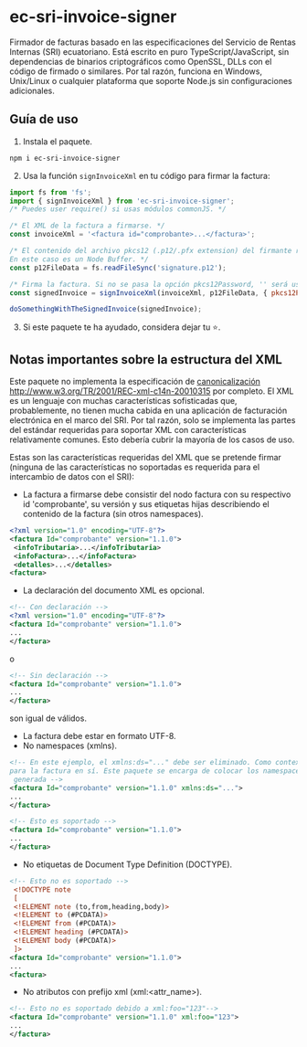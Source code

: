 # ec-sri-invoice-signer
Firmador de facturas basado en las especificaciones del Servicio de Rentas Internas (SRI) ecuatoriano. Está escrito en puro TypeScript/JavaScript, sin dependencias de binarios criptográficos como OpenSSL, DLLs con el código de firmado o similares.
Por tal razón, funciona en Windows, Unix/Linux o cualquier plataforma que soporte Node.js sin configuraciones adicionales.

## Guía de uso

1. Instala el paquete.
  ```bash
  npm i ec-sri-invoice-signer
  ```
2. Usa la función `signInvoiceXml` en tu código para firmar la factura:
  ```js
  import fs from 'fs';
  import { signInvoiceXml } from 'ec-sri-invoice-signer';
  /* Puedes user require() si usas módulos commonJS. */

  /* El XML de la factura a firmarse. */
  const invoiceXml = '<factura id="comprobante>...</factura>';

  /* El contenido del archivo pkcs12 (.p12/.pfx extension) del firmante representado como Node Buffer o string base64.
  En este caso es un Node Buffer. */
  const p12FileData = fs.readFileSync('signature.p12');

  /* Firma la factura. Si no se pasa la opción pkcs12Password, '' será usada como contraseña. */
  const signedInvoice = signInvoiceXml(invoiceXml, p12FileData, { pkcs12Password: 'thePKCS12FilePassword' });

  doSomethingWithTheSignedInvoice(signedInvoice);
  ```
3. Si este paquete te ha ayudado, considera dejar tu ⭐.

 ## Notas importantes sobre la estructura del XML
 Este paquete no implementa la especificación de [canonicalización](https://en.wikipedia.org/wiki/Canonicalization) http://www.w3.org/TR/2001/REC-xml-c14n-20010315 por completo.
 El XML es un lenguaje con muchas características sofisticadas que, probablemente, no tienen mucha cabida en una aplicación de facturación electrónica en el marco del SRI.
 Por tal razón, solo se implementa las partes del estándar requeridas para soportar XML con características relativamente comunes. Esto debería cubrir la mayoría de los casos de uso.

 Estas son las características requeridas del XML que se pretende firmar (ninguna de las características no soportadas es requerida para el intercambio de datos con el SRI):
 - La factura a firmarse debe consistir del nodo factura con su respectivo id 'comprobante', su versión y sus etiquetas hijas describiendo el contenido de la factura (sin otros namespaces).
 ```xml
 <?xml version="1.0" encoding="UTF-8"?>
 <factura Id="comprobante" version="1.1.0">
  <infoTributaria>...</infoTributaria>
  <infoFactura>...</infoFactura>
  <detalles>...</detalles>
 <factura>
 ```
 - La declaración del documento XML es opcional.
 ```xml
 <!-- Con declaración -->
 <?xml version="1.0" encoding="UTF-8"?>
 <factura Id="comprobante" version="1.1.0">
 ...
 </factura>
 ```
 o
 ```xml
 <!-- Sin declaración -->
 <factura Id="comprobante" version="1.1.0">
 ...
 </factura>
 ```
 son igual de válidos.
 - La factura debe estar en formato UTF-8.
 - No namespaces (xmlns).
 ```xml
 <!-- En este ejemplo, el xmlns:ds="..." debe ser eliminado. Como contexto, ningún namespace es necesario
 para la factura en sí. Este paquete se encarga de colocar los namespaces necesarios en la firma digital
  generada -->
 <factura Id="comprobante" version="1.1.0" xmlns:ds="...">
 ...
 </factura>
 ```

 ```xml
 <!-- Esto es soportado -->
 <factura Id="comprobante" version="1.1.0">
 ...
 </factura>
 ```
 - No etiquetas de Document Type Definition (DOCTYPE).
 ```xml
 <!-- Esto no es soportado -->
  <!DOCTYPE note
  [
  <!ELEMENT note (to,from,heading,body)>
  <!ELEMENT to (#PCDATA)>
  <!ELEMENT from (#PCDATA)>
  <!ELEMENT heading (#PCDATA)>
  <!ELEMENT body (#PCDATA)>
  ]>
 <factura Id="comprobante" version="1.1.0">
 ...
 <factura>
 ```
 - No atributos con prefijo xml (xml:<attr_name>).
 ```xml
 <!-- Esto no es soportado debido a xml:foo="123"-->
 <factura Id="comprobante" version="1.1.0" xml:foo="123">
 ...
 </factura>
 ```
